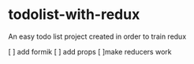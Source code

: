 # todolist-with-redux
An easy todo list project created in order to train redux

[ ] add formik
[ ] add props
[ ]make reducers work
